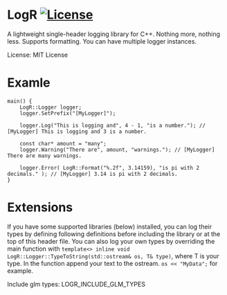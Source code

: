 # LogR [![License](https://img.shields.io/github/license/RaskiTech/LogR.svg)](https://github.com/RaskiTech/LogR/blob/master/LICENSE)
 
A lightweight single-header logging library for C++. Nothing more, nothing less. Supports formatting. You can have multiple logger instances.

License: MIT License

# Examle

```
main() {
    LogR::Logger logger;
    logger.SetPrefix("[MyLogger]");
    
    logger.Log("This is logging and", 4 - 1, "is a number."); // [MyLogger] This is logging and 3 is a number.

    const char* amount = "many";
    logger.Warning("There are", amount, "warnings."); // [MyLogger] There are many warnings.
    
    logger.Error( LogR::Format("%.2f", 3.14159), "is pi with 2 decimals." ); // [MyLogger] 3.14 is pi with 2 decimals.
}
```

# Extensions

If you have some supported libraries (below) installed, you can log their types by defining following definitions before including the library or at the top of this header file. You can also log your own types by overriding the main function with `template<> inline void LogR::Logger::TypeToString(std::ostream& os, T& type)`, where T is your type. In the function append your text to the ostream. `os << "MyData";` for example. 

Include glm types:
LOGR_INCLUDE_GLM_TYPES
